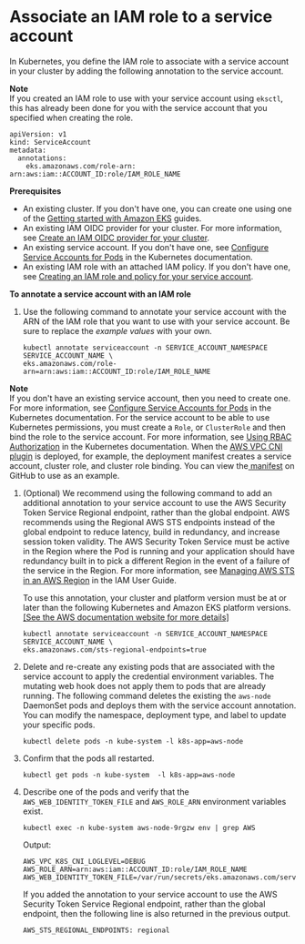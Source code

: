 # Associate an IAM role to a service account<a name="specify-service-account-role"></a>

In Kubernetes, you define the IAM role to associate with a service account in your cluster by adding the following annotation to the service account\.

**Note**  
If you created an IAM role to use with your service account using `eksctl`, this has already been done for you with the service account that you specified when creating the role\.

```
apiVersion: v1
kind: ServiceAccount
metadata:
  annotations:
    eks.amazonaws.com/role-arn: arn:aws:iam::ACCOUNT_ID:role/IAM_ROLE_NAME
```

**Prerequisites**
+ An existing cluster\. If you don't have one, you can create one using one of the [Getting started with Amazon EKS](getting-started.md) guides\.
+ An existing IAM OIDC provider for your cluster\. For more information, see [Create an IAM OIDC provider for your cluster](enable-iam-roles-for-service-accounts.md)\.
+ An existing service account\. If you don't have one, see [Configure Service Accounts for Pods](https://kubernetes.io/docs/tasks/configure-pod-container/configure-service-account/) in the Kubernetes documentation\.
+ An existing IAM role with an attached IAM policy\. If you don't have one, see [Creating an IAM role and policy for your service account](create-service-account-iam-policy-and-role.md)\.

**To annotate a service account with an IAM role**

1. Use the following command to annotate your service account with the ARN of the IAM role that you want to use with your service account\. Be sure to replace the *example values* with your own\.

   ```
   kubectl annotate serviceaccount -n SERVICE_ACCOUNT_NAMESPACE SERVICE_ACCOUNT_NAME \
   eks.amazonaws.com/role-arn=arn:aws:iam::ACCOUNT_ID:role/IAM_ROLE_NAME
   ```
**Note**  
If you don't have an existing service account, then you need to create one\. For more information, see [Configure Service Accounts for Pods](https://kubernetes.io/docs/tasks/configure-pod-container/configure-service-account/) in the Kubernetes documentation\. For the service account to be able to use Kubernetes permissions, you must create a `Role`, or `ClusterRole` and then bind the role to the service account\. For more information, see [Using RBAC Authorization](https://kubernetes.io/docs/reference/access-authn-authz/rbac/) in the Kubernetes documentation\. When the [AWS VPC CNI plugin](pod-networking.md) is deployed, for example, the deployment manifest creates a service account, cluster role, and cluster role binding\. You can view the[ manifest](https://raw.githubusercontent.com/aws/amazon-vpc-cni-k8s/release-1.10/config/v1.10/aws-k8s-cni.yaml) on GitHub to use as an example\.

1. \(Optional\) We recommend using the following command to add an additional annotation to your service account to use the AWS Security Token Service Regional endpoint, rather than the global endpoint\. AWS recommends using the Regional AWS STS endpoints instead of the global endpoint to reduce latency, build in redundancy, and increase session token validity\. The AWS Security Token Service must be active in the Region where the Pod is running and your application should have redundancy built in to pick a different Region in the event of a failure of the service in the Region\. For more information, see [Managing AWS STS in an AWS Region](https://docs.aws.amazon.com/IAM/latest/UserGuide/id_credentials_temp_enable-regions.html) in the IAM User Guide\.

   To use this annotation, your cluster and platform version must be at or later than the following Kubernetes and Amazon EKS platform versions\.     
[\[See the AWS documentation website for more details\]](http://docs.aws.amazon.com/eks/latest/userguide/specify-service-account-role.html)

   ```
   kubectl annotate serviceaccount -n SERVICE_ACCOUNT_NAMESPACE SERVICE_ACCOUNT_NAME \
   eks.amazonaws.com/sts-regional-endpoints=true
   ```

1. Delete and re\-create any existing pods that are associated with the service account to apply the credential environment variables\. The mutating web hook does not apply them to pods that are already running\. The following command deletes the existing the `aws-node` DaemonSet pods and deploys them with the service account annotation\. You can modify the namespace, deployment type, and label to update your specific pods\.

   ```
   kubectl delete pods -n kube-system -l k8s-app=aws-node
   ```

1. Confirm that the pods all restarted\.

   ```
   kubectl get pods -n kube-system  -l k8s-app=aws-node
   ```

1. Describe one of the pods and verify that the `AWS_WEB_IDENTITY_TOKEN_FILE` and `AWS_ROLE_ARN` environment variables exist\.

   ```
   kubectl exec -n kube-system aws-node-9rgzw env | grep AWS
   ```

   Output:

   ```
   AWS_VPC_K8S_CNI_LOGLEVEL=DEBUG
   AWS_ROLE_ARN=arn:aws:iam::ACCOUNT_ID:role/IAM_ROLE_NAME
   AWS_WEB_IDENTITY_TOKEN_FILE=/var/run/secrets/eks.amazonaws.com/serviceaccount/token
   ```

   If you added the annotation to your service account to use the AWS Security Token Service Regional endpoint, rather than the global endpoint, then the following line is also returned in the previous output\.

   ```
   AWS_STS_REGIONAL_ENDPOINTS: regional
   ```
